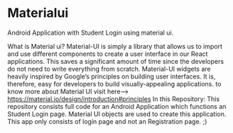 # Materialui
Android Application with Student Login using material ui.

What is Material ui?
Material-UI is simply a library that allows us to import and use different components to create a user interface in our React applications. 
This saves a significant amount of time since the developers do not need to write everything from scratch.
Material-UI widgets are heavily inspired by Google’s principles on building user interfaces. 
It is, therefore, easy for developers to build visually-appealing applications.
to know more about Material UI visit here--> https://material.io/design/introduction#principles
In this Repository:
This repository consists full code for an Android Application which functions an Student Login page.
Material UI objects are used to create this application.
This app only consists of login page and not an Registration page.
;)
